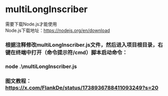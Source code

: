 # multiLongInscriber
需要下载Node.js才能使用  
Node.js下载地址：https://nodejs.org/en/download  

### 根据注释修改multiLongInscriber.js文件，然后进入项目根目录，右键在终端中打开（命令提示符/cmd）脚本启动命令： 
### node .\multiLongInscriber.js  
### 图文教程：https://x.com/FlankDe/status/1738936788411093249?s=20
